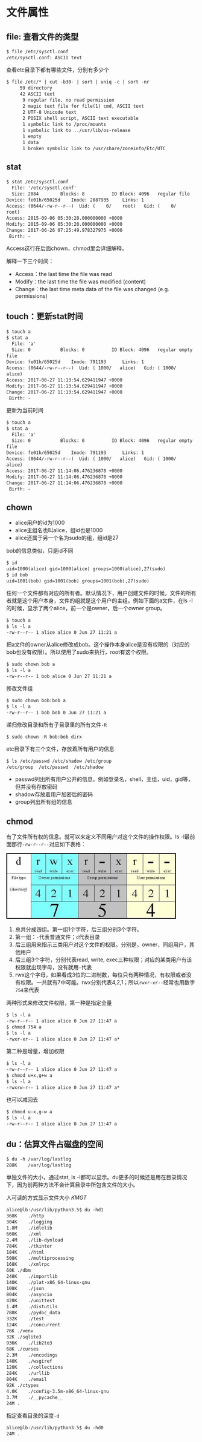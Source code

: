 # 文件属性

## file: 查看文件的类型

    $ file /etc/sysctl.conf
    /etc/sysctl.conf: ASCII text

查看etc目录下都有哪些文件，分别有多少个

    $ file /etc/* | cut -b30- | sort | uniq -c | sort -nr
         59 directory
         42 ASCII text
          9 regular file, no read permission
          2 magic text file for file(1) cmd, ASCII text
          2 UTF-8 Unicode text
          2 POSIX shell script, ASCII text executable
          1 symbolic link to /proc/mounts
          1 symbolic link to ../usr/lib/os-release
          1 empty
          1 data
          1 broken symbolic link to /usr/share/zoneinfo/Etc/UTC

## stat

    $ stat /etc/sysctl.conf
      File: '/etc/sysctl.conf'
      Size: 2084        Blocks: 8          IO Block: 4096   regular file
    Device: fe01h/65025d    Inode: 2887935     Links: 1
    Access: (0644/-rw-r--r--)  Uid: (    0/    root)   Gid: (    0/    root)
    Access: 2015-09-06 05:30:20.000000000 +0000
    Modify: 2015-09-06 05:30:20.000000000 +0000
    Change: 2017-06-26 07:25:49.978327975 +0000
     Birth: -

Access这行在后面chown，chmod里会详细解释。

解释一下三个时间：

- Access：the last time the file was read
- Modify：the last time the file was modified (content)
- Change：the last time meta data of the file was changed (e.g. permissions)

## touch：更新stat时间

    $ touch a
    $ stat a
      File: 'a'
      Size: 0           Blocks: 0          IO Block: 4096   regular empty file
    Device: fe01h/65025d    Inode: 791193      Links: 1
    Access: (0644/-rw-r--r--)  Uid: ( 1000/   alice)   Gid: ( 1000/   alice)
    Access: 2017-06-27 11:13:54.629411947 +0000
    Modify: 2017-06-27 11:13:54.629411947 +0000
    Change: 2017-06-27 11:13:54.629411947 +0000
     Birth: -

更新为当前时间

    $ touch a
    $ stat a
      File: 'a'
      Size: 0           Blocks: 0          IO Block: 4096   regular empty file
    Device: fe01h/65025d    Inode: 791193      Links: 1
    Access: (0644/-rw-r--r--)  Uid: ( 1000/   alice)   Gid: ( 1000/   alice)
    Access: 2017-06-27 11:14:06.476236878 +0000
    Modify: 2017-06-27 11:14:06.476236878 +0000
    Change: 2017-06-27 11:14:06.476236878 +0000
     Birth: -

## chown

- alice用户的id为1000
- alice主组名也叫alice，组id也是1000
- alice还属于另一个名为sudo的组，组id是27

bob的信息类似，只是id不同

    $ id
    uid=1000(alice) gid=1000(alice) groups=1000(alice),27(sudo)
    $ id bob
    uid=1001(bob) gid=1001(bob) groups=1001(bob),27(sudo)

任何一个文件都有对应的所有者。默认情况下，用户创建文件的时候，文件的所有者就是这个用户本身，文件的组就是这个用户的主组。例如下面的a文件，在ls -l的时候，显示了两个alice，前一个是owner，后一个owner group。

    $ touch a
    $ ls -l a
    -rw-r--r-- 1 alice alice 0 Jun 27 11:21 a

把a文件的owner从alice修改成bob。这个操作本身alice是没有权限的（对应的bob也没有权限）。所以使用了sudo来执行，root有这个权限。

    $ sudo chown bob a
    $ ls -l a
    -rw-r--r-- 1 bob alice 0 Jun 27 11:21 a

修改文件组

    $ sudo chown bob:bob a
    $ ls -l a
    -rw-r--r-- 1 bob bob 0 Jun 27 11:21 a

递归修改目录和所有子目录里的所有文件`-R`

    $ sudo chown -R bob:bob dirx

etc目录下有三个文件，存放着所有用户的信息

    $ ls /etc/passwd /etc/shadow /etc/group
    /etc/group  /etc/passwd  /etc/shadow

- passwd列出所有用户公开的信息，例如登录名，shell，主组，uid，gid等，但并没有存放密码
- shadow存放着用户加密后的密码
- group列出所有组的信息

## chmod

有了文件所有权的信息。就可以来定义不同用户对这个文件的操作权限。ls -l最前面那行`-rw-r--r--`对应如下表格：

![chmod.jpg](chmod.jpg)

1. 总共分成四组。第一组1个字符，后三组分别3个字符。
2. 第一组：`-`代表普通文件；`d`代表目录
3. 后三组用来指示三类用户对这个文件的权限。分别是，owner，同组用户，其他用户
4. 后三组3个字符，分别代表read, write, exec三种权限；对应的某类用户有该权限就出现字母，没有就用`-`代表
5. rwx这个字母，如果看成3位的二进制数，每位只有两种情况，有权限或者没有权限。一共就有7中可能。rwx分别代表4,2,1；所以`rwxr-xr--`经常也用数字`754`来代表

两种形式来修改文件权限，第一种是指定全量

    $ ls -l a
    -rw-r--r-- 1 alice alice 0 Jun 27 11:47 a
    $ chmod 754 a
    $ ls -l a
    -rwxr-xr-- 1 alice alice 0 Jun 27 11:47 a*

第二种是增量，增加权限

    $ ls -l a
    -rw-r--r-- 1 alice alice 0 Jun 27 11:47 a
    $ chmod u+x,g+w a
    $ ls -l a
    -rwxrw-r-- 1 alice alice 0 Jun 27 11:47 a*

也可以减回去

    $ chmod u-x,g-w a
    $ ls -l a
    -rw-r--r-- 1 alice alice 0 Jun 27 11:47 a

## du：估算文件占磁盘的空间

    $ du -h /var/log/lastlog
    288K    /var/log/lastlog

单独文件的大小，通过stat, ls -l都可以显示。du更多的时候还是用在目录情况下，因为前两种方法不会计算目录中所包含文件的大小。

人可读的方式显示文件大小 *KMGT*

    alice@lb:/usr/lib/python3.5$ du -hd1
    368K    ./http
    304K    ./logging
    1.8M    ./idlelib
    660K    ./xml
    2.4M    ./lib-dynload
    784K    ./tkinter
    184K    ./html
    500K    ./multiprocessing
    168K    ./xmlrpc
    60K ./dbm
    248K    ./importlib
    140K    ./plat-x86_64-linux-gnu
    108K    ./json
    804K    ./asyncio
    420K    ./unittest
    1.4M    ./distutils
    788K    ./pydoc_data
    332K    ./test
    124K    ./concurrent
    76K ./venv
    32K ./sqlite3
    936K    ./lib2to3
    68K ./curses
    2.3M    ./encodings
    140K    ./wsgiref
    120K    ./collections
    284K    ./urllib
    804K    ./email
    92K ./ctypes
    4.0K    ./config-3.5m-x86_64-linux-gnu
    3.7M    ./__pycache__
    24M .

指定查看目录的深度`-d`

    alice@lb:/usr/lib/python3.5$ du -hd0
    24M .
